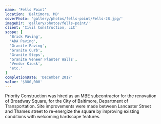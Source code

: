 ```yaml
---
name: 'Fells Point'
location: 'Baltimore, MD'
coverPhoto: 'gallery/photos/fells-point/Fells-28.jpg/'
imageDir: 'gallery/photos/fells-point/'
client: 'Civil Construction, LLC'
scope: [
  'Brick Paving',
  'ADA Paving',
  'Granite Paving',
  'Granite Curb',
  'Granite Steps',
  'Granite Veneer Planter Walls',
  'Vendor Kiosk',
  'etc.'
]
completionDate: 'December 2017'
value: '$880,000'
---
```


Priority Construction was hired as an MBE subcontractor for the renovation of Broadway Square, for the City of Baltimore, Department of Transportation. Site improvements were made between Lancaster Street and Thames street to re-energize the square by improving existing conditions with welcoming hardscape features.
